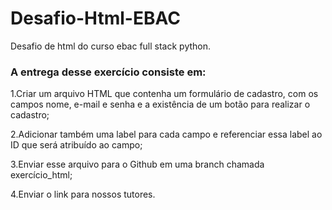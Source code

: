 # Desafio-Html-EBAC
Desafio de html do curso ebac full stack python.


### A entrega desse exercício consiste em:

1.Criar um arquivo HTML que contenha um formulário de cadastro, com os campos nome, e-mail e senha e a existência de um botão para realizar o cadastro;

2.Adicionar também uma label para cada campo e referenciar essa label ao ID que será atribuído ao campo;

3.Enviar esse arquivo para o Github em uma branch chamada exercício_html;

4.Enviar o link para nossos tutores.
